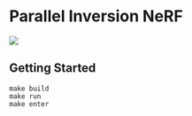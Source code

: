 # Parallel Inversion NeRF

![](readme/fig1.png)

## Getting Started

```{bash}
make build
make run
make enter
```
